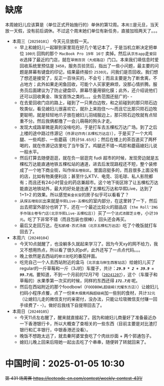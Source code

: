 
# 缺席

本周媳妇儿应该算是（单位正式开始施行的）单休的第12周。本`周三`是元旦，当天放一天假，没有前后调休。不过这个周末她们单位有新任务，直接加班两天了。。。

- 本周三（`20250101`） 今天元旦放假一天。
  * 早上和媳妇儿一起聊到家里现在好几个笔记本了，于是当机立断决定把单位 `100元` 回购的那个 `MacBook Pro 19年 16寸` 卖掉。然后从`京东app`走`爱回收`选择了最近的门店，就在`翠微百货（大成路店）`门口。本来我们填信息时爱回收系统里预估是 `3450`，服务员验货后，指出了一些小问题，最主要的问题是屏幕有键盘的印记，结果最终报价 `2530元`，问我们是否回收。我们想了想还是接受了，反正一百块买的，不会亏；而且主要是为了断舍离，不占地方；此外如果走闲鱼回收，可能个人买家更麻烦，没那心情折腾。服务员后面建议为了防止键盘印，屏幕尽量用钢化膜；此外，还介绍说他们还可以回收黄金、珠宝首饰之类的。。。业务范围还挺广的- -
  * 在去爱回收门店的路上，碰到了一只黑白边牧，和之前碰到的那只陨石边牧类似，看见媳妇儿很喜欢它，就扑上来抱住～～而且它比那只陨石边牧更聪明，就是轻轻地爪子放在媳妇儿羽绒服边上，那只陨石边牧就有点轻重不分。然后我俩都撸了一会儿萌萌的狗头才走。
  * 发现大成路翠微是真的没啥吃的，于是打车去五棵松万达广场。到了之后上楼的途中路过佟源记（`佟源记炸肉(五棵松万达店)`），于是买了一个大鸡腿、一些鸡胗、一些蘑菇（共计`58.65元`）；然后在楼上的茶百道买了两杯喝的，就在佟源记店里吃了当午饭了。鸡腿还不错～鸡胗和蘑菇媳妇儿说一般水平。
  * 然后打算去随便逛逛，就在负一层逛完 fudi 超市的时候，发现旁边就是五棵松万达能直通地铁五棵松站的通道，进去后发现路程还不短，整个装修成了一个地下商业街，叫作`探五哩街区`。里面店挺多的，而且很多上面没有的店，比如有物美便利店；甚至什么KTV、电竞、羽毛球、私人影院都有；而且还有24小时营业的药店兼超市。这个地下街区除了让五棵松万达能直达地铁站外，最大的好处是连通了五棵松万达和华熙Live，达到了 1+1>2 的效果。所以感觉`紫金长安`的房子似乎可以看看了？
  * 从`探五哩街区`出来就是`华熙Live·五棵松`的室内部分，在这里转了一下，然后出去把室外部分也转了下，还在一个最近比较火的甜品店（`the Roll'ING 手作瑞士卷专门店(北京华熙Live·五棵松店)`）买了一个`法式浓醇芝士卷`，小计`39元`。吃了下非常不错（而且包装也很棒），回头还会再买。
  * 最后又走回万达，在`松鹤楼·苏式汤面（北京五棵松万达店）`吃了个晚饭就打车回去了。
- 本周六（`20240104`） 
  * 今天10点就醒了，也没躺多久就起来学习了。因为今天xy的网不给力，我又不想用热点，所以看了很久的pdf，此外还写了一点点代码。。。
  * 晚上依然是去西站的`穆兰驼`吃的番茄拌面。
  * 吃完自己一个人去西站附近的盒马（`北京盒马鲜生西客站店`）给媳妇儿买了regular的一斤草莓和一斤（3J的）车厘子，共计：***`29.9 * 2 + 39.9 = 99.7元`***。要知道，不到一个月前的12月7号（[`20241207`](../../../weekly2024/427-absent-49-bj/README.md)），这个（车厘子和草莓的）水果季第一次买的时候，同样的东西还得 ***`171.7元`*** 呢。
  * 然后在西站附近的那个foodbowl（`FOODBOWL超级碗(光耀东方店)`）让媳妇儿扫码小程序点餐，点了一份`果木烟熏鸡胸超级碗`加一些别的食材，共计`32元`（让媳妇儿走的微信支付的亲密付，没办法，只能让垃圾微信支付赚一回手续费了- -）。做好后我线下自提带回去了。
- 本周日（`20240105`） 
  * 今天11点左右醒了，醒来就直接起了。因为和媳妇儿商量好了准备最近办一下香港银行卡，所以大概查了查相关的一些东西（目前主要是对比渣打银行和汇丰银行，中银香港还没看）。
  * 晚饭不想跑太远了，就去秦阿婆堂食吃了个肉丝炒面 + 两个郭通包子。
  * 媳妇儿晚上回来后陪她一起出去吃了个串串，随便转了转就回来了。

# 中国时间：2025-01-05 10:30

~~第 431 场周赛 https://leetcode-cn.com/contest/weekly-contest-431/~~
